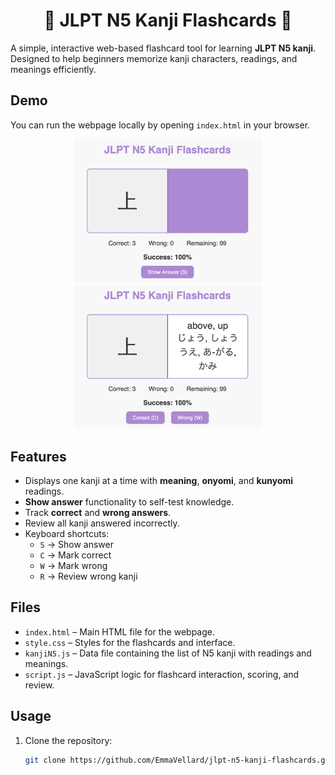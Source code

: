 <h1 align="center"> 🎴 JLPT N5 Kanji Flashcards 🎴</h1>

A simple, interactive web-based flashcard tool for learning **JLPT N5 kanji**. Designed to help beginners memorize kanji characters, readings, and meanings efficiently.

## Demo

You can run the webpage locally by opening `index.html` in your browser.

<p align="center">
  <img src="Images/kanjiquiz.png" alt="Kanji Quiz" width="300" />
  <img src="Images/kanjianswer.png" alt="Kanji Answer" width="300" />
</p>

## Features

- Displays one kanji at a time with **meaning**, **onyomi**, and **kunyomi** readings.
- **Show answer** functionality to self-test knowledge.
- Track **correct** and **wrong answers**.
- Review all kanji answered incorrectly.
- Keyboard shortcuts:
  - `S` → Show answer
  - `C` → Mark correct
  - `W` → Mark wrong
  - `R` → Review wrong kanji

## Files

- `index.html` – Main HTML file for the webpage.
- `style.css` – Styles for the flashcards and interface.
- `kanjiN5.js` – Data file containing the list of N5 kanji with readings and meanings.
- `script.js` – JavaScript logic for flashcard interaction, scoring, and review.

## Usage

1. Clone the repository:
   ```bash
   git clone https://github.com/EmmaVellard/jlpt-n5-kanji-flashcards.git
